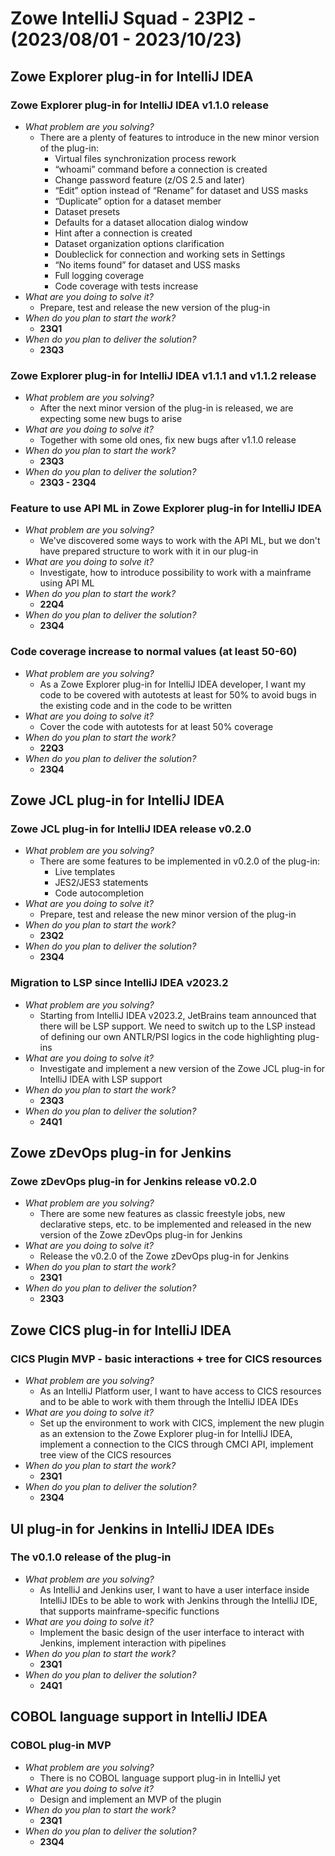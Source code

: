 # Zowe IntelliJ Squad - 23PI2 - (2023/08/01 - 2023/10/23)

## Zowe Explorer plug-in for IntelliJ IDEA

### Zowe Explorer plug-in for IntelliJ IDEA v1.1.0 release
- _What problem are you solving?_
    - There are a plenty of features to introduce in the new minor version of the plug-in:
        - Virtual files synchronization process rework
        - “whoami” command before a connection is created
        - Change password feature (z/OS 2.5 and later)
        - “Edit” option instead of “Rename” for dataset and USS masks
        - “Duplicate” option for a dataset member
        - Dataset presets
        - Defaults for a dataset allocation dialog window
        - Hint after a connection is created
        - Dataset organization options clarification
        - Doubleclick for connection and working sets in Settings
        - “No items found” for dataset and USS masks
        - Full logging coverage
        - Code coverage with tests increase
- _What are you doing to solve it?_
    - Prepare, test and release the new version of the plug-in
- _When do you plan to start the work?_
    - **23Q1**
- _When do you plan to deliver the solution?_
    - **23Q3**
 
### Zowe Explorer plug-in for IntelliJ IDEA v1.1.1 and v1.1.2 release
- _What problem are you solving?_
    - After the next minor version of the plug-in is released, we are expecting some new bugs to arise
- _What are you doing to solve it?_
    - Together with some old ones, fix new bugs after v1.1.0 release
- _When do you plan to start the work?_
    - **23Q3**
- _When do you plan to deliver the solution?_
    - **23Q3 - 23Q4**
 
### Feature to use API ML in Zowe Explorer plug-in for IntelliJ IDEA
- _What problem are you solving?_
    - We've discovered some ways to work with the API ML, but we don't have prepared structure to work with it in our plug-in
- _What are you doing to solve it?_
    - Investigate, how to introduce possibility to work with a mainframe using API ML
- _When do you plan to start the work?_
    - **22Q4**
- _When do you plan to deliver the solution?_
    - **23Q4**

### Code coverage increase to normal values (at least 50-60)
- _What problem are you solving?_
    - As a Zowe Explorer plug-in for IntelliJ IDEA developer, I want my code to be covered with autotests at least for 50% to avoid bugs in the existing code and in the code to be written
- _What are you doing to solve it?_
    - Cover the code with autotests for at least 50% coverage
- _When do you plan to start the work?_
    - **22Q3**
- _When do you plan to deliver the solution?_
    - **23Q4**

## Zowe JCL plug-in for IntelliJ IDEA

### Zowe JCL plug-in for IntelliJ IDEA release v0.2.0
- _What problem are you solving?_
    - There are some features to be implemented in v0.2.0 of the plug-in:
        - Live templates
        - JES2/JES3 statements
        - Code autocompletion
- _What are you doing to solve it?_
    - Prepare, test and release the new minor version of the plug-in
- _When do you plan to start the work?_
    - **23Q2**
- _When do you plan to deliver the solution?_
    - **23Q4**

### Migration to LSP since IntelliJ IDEA v2023.2
- _What problem are you solving?_
    - Starting from IntelliJ IDEA v2023.2, JetBrains team announced that there will be LSP support. We need to switch up to the LSP instead of defining our own ANTLR/PSI logics in the code highlighting plug-ins
- _What are you doing to solve it?_
    - Investigate and implement a new version of the Zowe JCL plug-in for IntelliJ IDEA with LSP support
- _When do you plan to start the work?_
    - **23Q3**
- _When do you plan to deliver the solution?_
    - **24Q1**

## Zowe zDevOps plug-in for Jenkins

### Zowe zDevOps plug-in for Jenkins release v0.2.0
- _What problem are you solving?_
    - There are some new features as classic freestyle jobs, new declarative steps, etc. to be implemented and released in the new version of the Zowe zDevOps plug-in for Jenkins
- _What are you doing to solve it?_
    - Release the v0.2.0 of the Zowe zDevOps plug-in for Jenkins
- _When do you plan to start the work?_
    - **23Q1**
- _When do you plan to deliver the solution?_
    - **23Q3**

## Zowe CICS plug-in for IntelliJ IDEA

### CICS Plugin MVP - basic interactions + tree for CICS resources
- _What problem are you solving?_
    - As an IntelliJ Platform user, I want to have access to CICS resources and to be able to work with them through the
IntelliJ IDEA IDEs
- _What are you doing to solve it?_
    - Set up the environment to work with CICS, implement the new plugin as an extension to the Zowe Explorer plug-in for IntelliJ IDEA, implement a connection to the CICS through CMCI API, implement tree view of the CICS resources
- _When do you plan to start the work?_
    - **23Q1**
- _When do you plan to deliver the solution?_
    - **23Q4**

## UI plug-in for Jenkins in IntelliJ IDEA IDEs

### The v0.1.0 release of the plug-in
- _What problem are you solving?_
    - As IntelliJ and Jenkins user, I want to have a user interface inside IntelliJ IDEs to be able to work with Jenkins through the IntelliJ IDE, that supports mainframe-specific functions
- _What are you doing to solve it?_
    - Implement the basic design of the user interface to interact with Jenkins, implement interaction with pipelines
- _When do you plan to start the work?_
    - **23Q1**
- _When do you plan to deliver the solution?_
    - **24Q1**

## COBOL language support in IntelliJ IDEA
### COBOL plug-in MVP
- _What problem are you solving?_
    - There is no COBOL language support plug-in in IntelliJ yet
- _What are you doing to solve it?_
    - Design and implement an MVP of the plugin
- _When do you plan to start the work?_
    - **23Q1**
- _When do you plan to deliver the solution?_
    - **23Q4**
